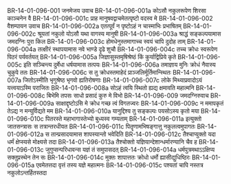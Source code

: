 BR-14-01-096-001	जनमेजय उवाच
BR-14-01-096-001a	कोऽसौ नकुलरूपेण शिरसा काञ्चनेन वै
BR-14-01-096-001c	प्राह मानुषवद्वाचमेतत्पृष्टो वदस्व मे
BR-14-01-096-002	वैशम्पायन उवाच
BR-14-01-096-002a	एतत्पूर्वं न पृष्टोऽहं न चास्माभिः प्रभाषितम्
BR-14-01-096-002c	श्रूयतां नकुलो योऽसौ यथा वागस्य मानुषी
BR-14-01-096-003a	श्राद्धं सङ्कल्पयामास जमदग्निः पुरा किल
BR-14-01-096-003c	होमधेनुस्तमागाच्च स्वयं चापि दुदोह ताम्
BR-14-01-096-004a	तत्क्षीरं स्थापयामास नवे भाण्डे दृढे शुचौ
BR-14-01-096-004c	तच्च क्रोधः स्वरूपेण पिठरं पर्यवर्तयत्
BR-14-01-096-005a	जिज्ञासुस्तमृषिश्रेष्ठं किं कुर्याद्विप्रिये कृते
BR-14-01-096-005c	इति सञ्चिन्त्य दुर्मेधा धर्षयामास तत्पयः
BR-14-01-096-006a	तमाज्ञाय मुनिः क्रोधं नैवास्य चुकुपे ततः
BR-14-01-096-006c	स तु क्रोधस्तमाहेदं प्राञ्जलिर्मूर्तिमान्स्थितः
BR-14-01-096-007a	जितोऽस्मीति भृगुश्रेष्ठ भृगवो ह्यतिरोषणाः
BR-14-01-096-007c	लोके मिथ्याप्रवादोऽयं यत्त्वयाऽस्मि पराजितः
BR-14-01-096-008a	सोऽहं त्वयि स्थितो ह्यद्य क्षमावति महात्मनि
BR-14-01-096-008c	बिभेमि तपसः साधो प्रसादं कुरु मे विभो
BR-14-01-096-009	जमदग्निरुवाच
BR-14-01-096-009a	साक्षाद्दृष्टोऽसि मे क्रोध गच्छ त्वं विगतज्वरः
BR-14-01-096-009c	न ममापकृतं तेऽद्य न मन्युर्विद्यते मम
BR-14-01-096-010a	यानुद्दिश्य तु सङ्कल्पः पयसोऽस्य कृतो मया
BR-14-01-096-010c	पितरस्ते महाभागास्तेभ्यो बुध्यस्व गम्यताम्
BR-14-01-096-011a	इत्युक्तो जातसन्त्रासः स तत्रान्तरधीयत
BR-14-01-096-011c	पितॄणामभिषङ्गात्तु नकुलत्वमुपागतः
BR-14-01-096-012a	स तान्प्रसादयामास शापस्यान्तो भवेदिति
BR-14-01-096-012c	तैश्चाप्युक्तो यदा धर्मं क्षेप्स्यसे मोक्ष्यसे तदा
BR-14-01-096-013a	तैश्चोक्तो यज्ञियान्देशान्धर्मारण्यानि चैव ह
BR-14-01-096-013c	जुगुप्सन्परिधावन्स यज्ञं तं समुपासदत्
BR-14-01-096-014a	धर्मपुत्रमथाऽऽक्षिप्य सक्तुप्रस्थेन तेन सः
BR-14-01-096-014c	मुक्तः शापात्ततः क्रोधो धर्मो ह्यासीद्युधिष्ठिरः
BR-14-01-096-015a	एवमेतत्तदा वृत्तं तस्य यज्ञे महात्मनः
BR-14-01-096-015c	पश्यतां चापि नस्तत्र नकुलोऽन्तर्हितस्तदा
